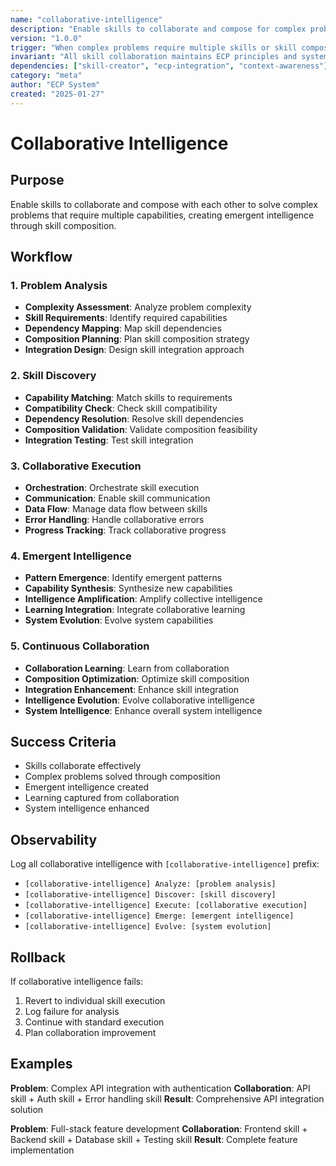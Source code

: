```yaml
---
name: "collaborative-intelligence"
description: "Enable skills to collaborate and compose for complex problem-solving"
version: "1.0.0"
trigger: "When complex problems require multiple skills or skill composition"
invariant: "All skill collaboration maintains ECP principles and system coherence"
dependencies: ["skill-creator", "ecp-integration", "context-awareness"]
category: "meta"
author: "ECP System"
created: "2025-01-27"
---
```


# Collaborative Intelligence

## Purpose

Enable skills to collaborate and compose with each other to solve complex problems that require multiple capabilities, creating emergent intelligence through skill composition.

## Workflow

### 1. Problem Analysis
- **Complexity Assessment**: Analyze problem complexity
- **Skill Requirements**: Identify required capabilities
- **Dependency Mapping**: Map skill dependencies
- **Composition Planning**: Plan skill composition strategy
- **Integration Design**: Design skill integration approach

### 2. Skill Discovery
- **Capability Matching**: Match skills to requirements
- **Compatibility Check**: Check skill compatibility
- **Dependency Resolution**: Resolve skill dependencies
- **Composition Validation**: Validate composition feasibility
- **Integration Testing**: Test skill integration

### 3. Collaborative Execution
- **Orchestration**: Orchestrate skill execution
- **Communication**: Enable skill communication
- **Data Flow**: Manage data flow between skills
- **Error Handling**: Handle collaborative errors
- **Progress Tracking**: Track collaborative progress

### 4. Emergent Intelligence
- **Pattern Emergence**: Identify emergent patterns
- **Capability Synthesis**: Synthesize new capabilities
- **Intelligence Amplification**: Amplify collective intelligence
- **Learning Integration**: Integrate collaborative learning
- **System Evolution**: Evolve system capabilities

### 5. Continuous Collaboration
- **Collaboration Learning**: Learn from collaboration
- **Composition Optimization**: Optimize skill composition
- **Integration Enhancement**: Enhance skill integration
- **Intelligence Evolution**: Evolve collaborative intelligence
- **System Intelligence**: Enhance overall system intelligence

## Success Criteria

- Skills collaborate effectively
- Complex problems solved through composition
- Emergent intelligence created
- Learning captured from collaboration
- System intelligence enhanced

## Observability

Log all collaborative intelligence with `[collaborative-intelligence]` prefix:
- `[collaborative-intelligence] Analyze: [problem analysis]`
- `[collaborative-intelligence] Discover: [skill discovery]`
- `[collaborative-intelligence] Execute: [collaborative execution]`
- `[collaborative-intelligence] Emerge: [emergent intelligence]`
- `[collaborative-intelligence] Evolve: [system evolution]`

## Rollback

If collaborative intelligence fails:
1. Revert to individual skill execution
2. Log failure for analysis
3. Continue with standard execution
4. Plan collaboration improvement

## Examples

**Problem**: Complex API integration with authentication
**Collaboration**: API skill + Auth skill + Error handling skill
**Result**: Comprehensive API integration solution

**Problem**: Full-stack feature development
**Collaboration**: Frontend skill + Backend skill + Database skill + Testing skill
**Result**: Complete feature implementation
